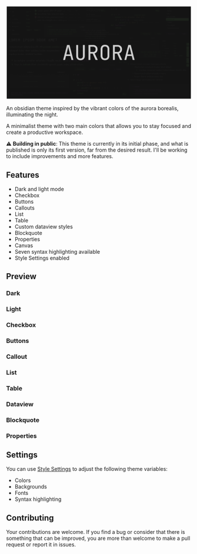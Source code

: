 ![Aurora](docs/Aurora.png)

An obsidian theme inspired by the vibrant colors of the aurora borealis, illuminating the night.

A minimalist theme with two main colors that allows you to stay focused and create a productive workspace.

⚠️ **Building in public**: This theme is currently in its initial phase, and what is published is only its first version, far from the desired result. I'll be working to include improvements and more features.

## Features
- Dark and light mode
- Checkbox
- Buttons
- Callouts
- List
- Table
- Custom dataview styles
- Blockquote
- Properties
- Canvas
- Seven syntax highlighting available
- Style Settings enabled

## Preview

### Dark

### Light

### Checkbox

### Buttons

### Callout

### List

### Table

### Dataview

### Blockquote

### Properties

## Settings

You can use [Style Settings](https://github.com/mgmeyers/obsidian-style-settings) to adjust the following theme variables:
- Colors
- Backgrounds
- Fonts
- Syntax highlighting

## Contributing

Your contributions are welcome. If you find a bug or consider that there is something that can be improved, you are more than welcome to make a pull request or report it in issues.